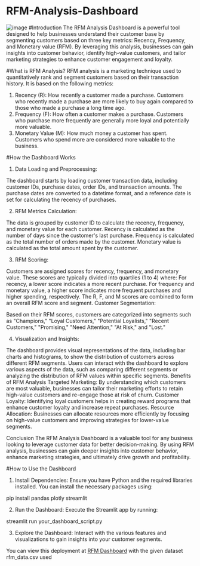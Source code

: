 # RFM-Analysis-Dashboard
![image](https://github.com/Ojas-Arora/RFM-Analysis-Dashboard/assets/127867874/15806196-10ad-410a-9d17-48f389c4a420)
#Introduction
The RFM Analysis Dashboard is a powerful tool designed to help businesses understand their customer base by segmenting customers based on three key metrics: Recency, Frequency, and Monetary value (RFM). By leveraging this analysis, businesses can gain insights into customer behavior, identify high-value customers, and tailor marketing strategies to enhance customer engagement and loyalty.

#What is RFM Analysis?
RFM analysis is a marketing technique used to quantitatively rank and segment customers based on their transaction history. It is based on the following metrics:

1. Recency (R): How recently a customer made a purchase. Customers who recently made a purchase are more likely to buy again compared to those who made a purchase a long time ago.
2. Frequency (F): How often a customer makes a purchase. Customers who purchase more frequently are generally more loyal and potentially more valuable.
3. Monetary Value (M): How much money a customer has spent. Customers who spend more are considered more valuable to the business.
   
#How the Dashboard Works
1. Data Loading and Preprocessing:

The dashboard starts by loading customer transaction data, including customer IDs, purchase dates, order IDs, and transaction amounts.
The purchase dates are converted to a datetime format, and a reference date is set for calculating the recency of purchases.

2. RFM Metrics Calculation:

The data is grouped by customer ID to calculate the recency, frequency, and monetary value for each customer.
Recency is calculated as the number of days since the customer's last purchase.
Frequency is calculated as the total number of orders made by the customer.
Monetary value is calculated as the total amount spent by the customer.

3. RFM Scoring:

Customers are assigned scores for recency, frequency, and monetary value. These scores are typically divided into quartiles (1 to 4) where:
For recency, a lower score indicates a more recent purchase.
For frequency and monetary value, a higher score indicates more frequent purchases and higher spending, respectively.
The R, F, and M scores are combined to form an overall RFM score and segment.
Customer Segmentation:

Based on their RFM scores, customers are categorized into segments such as "Champions," "Loyal Customers," "Potential Loyalists," "Recent Customers," "Promising," "Need Attention," "At Risk," and "Lost."

4. Visualization and Insights:

The dashboard provides visual representations of the data, including bar charts and histograms, to show the distribution of customers across different RFM segments.
Users can interact with the dashboard to explore various aspects of the data, such as comparing different segments or analyzing the distribution of RFM values within specific segments.
Benefits of RFM Analysis
Targeted Marketing: By understanding which customers are most valuable, businesses can tailor their marketing efforts to retain high-value customers and re-engage those at risk of churn.
Customer Loyalty: Identifying loyal customers helps in creating reward programs that enhance customer loyalty and increase repeat purchases.
Resource Allocation: Businesses can allocate resources more efficiently by focusing on high-value customers and improving strategies for lower-value segments.

Conclusion
The RFM Analysis Dashboard is a valuable tool for any business looking to leverage customer data for better decision-making. By using RFM analysis, businesses can gain deeper insights into customer behavior, enhance marketing strategies, and ultimately drive growth and profitability.

#How to Use the Dashboard
1. Install Dependencies: Ensure you have Python and the required libraries installed. You can install the necessary packages using:

pip install pandas plotly streamlit

2. Run the Dashboard: Execute the Streamlit app by running:

streamlit run your_dashboard_script.py

3. Explore the Dashboard: Interact with the various features and visualizations to gain insights into your customer segments.

You can view this deployment at 
[RFM Dashboard](https://rfmdashboardpy-9abkamsxruurkcwdb7ydzs.streamlit.app/) 
with the given dataset rfm_data.csv used
